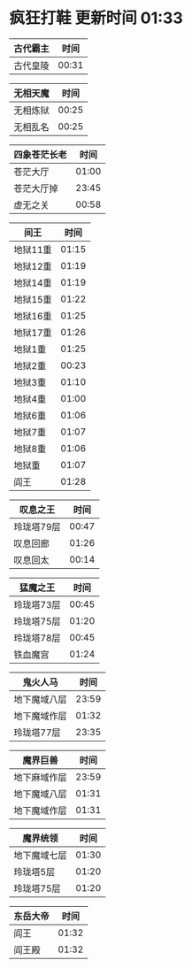 # 疯狂打鞋 更新时间 01:33

| 古代霸主   | 时间    |
|--------|-------|
| 古代皇陵 | 00:31 |

| 无相天魔   | 时间    |
|--------|-------|
| 无相炼狱 | 00:25 |
| 无相乱名 | 00:25 |

| 四象苍茫长老   | 时间    |
|--------|-------|
| 苍茫大厅 | 01:00 |
| 苍茫大厅掉 | 23:45 |
| 虚无之关 | 00:58 |

| 间王   | 时间    |
|--------|-------|
| 地狱11重 | 01:15 |
| 地狱12重 | 01:19 |
| 地狱14重 | 01:19 |
| 地狱15重 | 01:22 |
| 地狱16重 | 01:25 |
| 地狱17重 | 01:26 |
| 地狱1重 | 01:25 |
| 地狱2重 | 00:23 |
| 地狱3重 | 01:10 |
| 地狱4重 | 01:00 |
| 地狱6重 | 01:06 |
| 地狱7重 | 01:07 |
| 地狱8重 | 01:06 |
| 地狱重 | 01:07 |
| 阎王 | 01:28 |

| 叹息之王   | 时间    |
|--------|-------|
| 玲珑塔79层 | 00:47 |
| 叹息回廊 | 01:26 |
| 叹息回太 | 00:14 |

| 猛魔之王   | 时间    |
|--------|-------|
| 玲珑塔73层 | 00:45 |
| 玲珑塔75层 | 01:20 |
| 玲珑塔78层 | 00:45 |
| 铁血魔宫 | 01:24 |

| 鬼火人马   | 时间    |
|--------|-------|
| 地下魔域八层 | 23:59 |
| 地下魔域作层 | 01:32 |
| 玲珑塔77层 | 23:35 |

| 魔界巨兽   | 时间    |
|--------|-------|
| 地下麻域作层 | 23:59 |
| 地下魔域八层 | 01:31 |
| 地下魔域作层 | 01:31 |

| 魔界统领   | 时间    |
|--------|-------|
| 地下魔域七层 | 01:30 |
| 玲珑塔5层 | 01:20 |
| 玲珑塔75层 | 01:20 |

| 东岳大帝   | 时间    |
|--------|-------|
| 阎王 | 01:32 |
| 阎王殿 | 01:32 |
